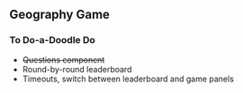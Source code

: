 ## Geography Game

### To Do-a-Doodle Do

- ~~Questions component~~
- Round-by-round leaderboard
- Timeouts, switch between leaderboard and game panels
